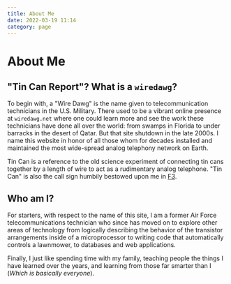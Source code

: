 ```yaml
---
title: About Me
date: 2022-03-19 11:14
category: page
---
```


# About Me

## "Tin Can Report"? What is a `wiredawg`?

To begin with, a "Wire Dawg" is the name given to telecommunication technicians
in the U.S.  Military. There used to be a vibrant online presence at
`wiredawg.net` where one could learn more and see the work these technicians
have done all over the world: from swamps in Florida to under barracks in the
desert of Qatar. But that site shutdown in the late 2000s. I name this website
in honor of all those whom for decades installed and maintained the most
wide-spread analog telephony network on Earth.

Tin Can is a reference to the old science experiment of connecting tin cans together
by a length of wire to act as a rudimentary analog telephone. "Tin Can" is also
the call sign humbily bestowed upon me in [F3](www.f3nation.com).

## Who am I?

For starters, with respect to the name of this site, I am a former Air Force
telecommunications technician who since has moved on to explore other areas of technology from
logically describing the behavior of the transistor arrangements inside of a microprocessor
to writing code that automatically controls a lawnmower, to databases and web applications.

Finally, I just like spending time with my family, teaching people the things I have learned over
the years, and learning from those far smarter than I (_Which is basically everyone_).

